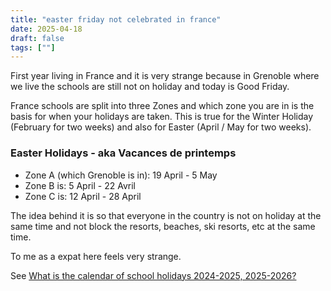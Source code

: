 ```yaml
---
title: "easter friday not celebrated in france"
date: 2025-04-18
draft: false
tags: [""]
--- 
```


First year living in France and it is very strange because in Grenoble where we live the schools are still not on holiday and today is Good Friday. 

France schools are split into three Zones and which zone you are in is the basis for when your holidays are taken. This is true for the Winter Holiday (February for two weeks) and also for Easter (April / May for two weeks). 

### Easter Holidays - aka Vacances de printemps 
- Zone A (which Grenoble is in): 19 April - 5 May
- Zone B is: 5 April - 22 Avril
- Zone C is: 12 April - 28 April

The idea behind it is so that everyone in the country is not on holiday at the same time and not block the resorts, beaches, ski resorts, etc at the same time. 

To me as a expat here feels very strange. 

See [What is the calendar of school holidays 2024-2025, 2025-2026?](https://www.service-public.fr/particuliers/vosdroits/F31952?lang=en)